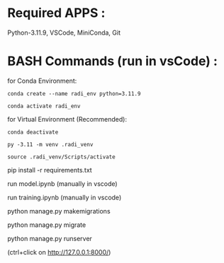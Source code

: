 Required APPS : 
==========================================

Python-3.11.9, VSCode, MiniConda, Git

BASH Commands (run in vsCode) :
==========================================

for Conda Environment:

    conda create --name radi_env python=3.11.9

    conda activate radi_env

for Virtual Environment (Recommended):

    conda deactivate

    py -3.11 -m venv .radi_venv

    source .radi_venv/Scripts/activate
 
pip install -r requirements.txt

run model.ipynb (manually in vscode)

run training.ipynb (manually in vscode)

python manage.py makemigrations

python manage.py migrate

python manage.py runserver

(ctrl+click on http://127.0.0.1:8000/)